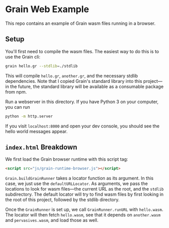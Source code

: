 # Grain Web Example

This repo contains an example of Grain wasm files running in a browser.

## Setup

You'll first need to compile the wasm files. The easiest way to do this is to use the Grain cli:

```sh
grain hello.gr --stdlib=./stdlib
```

This will compile `hello.gr`, `another.gr`, and the necessary stdlib dependencies. Note that I copied Grain's standard library into this project—in the future, the standard library will be available as a consumable package from npm.

Run a webserver in this directory. If you have Python 3 on your computer, you can run

```sh
python -m http.server
```

If you visit `localhost:8000` and open your dev console, you should see the hello world messages appear.

## `index.html` Breakdown

We first load the Grain browser runtime with this script tag:

```html
<script src="js/grain-runtime-browser.js"></script>
```

`Grain.buildGrainRunner` takes a locator function as its argument. In this case, we just use the `defaultURLLocator`. As arguments, we pass the locations to look for wasm files—the current URL as the root, and the `stdlib` subdirectory. The default locator will try to find wasm files by first looking in the root of this project, followed by the stdlib directory.

Once the `GrainRunner` is set up, we call `GrainRunner.runURL` with `hello.wasm`. The locator will then fetch `hello.wasm`, see that it depends on `another.wasm` and `pervasives.wasm`, and load those as well.
